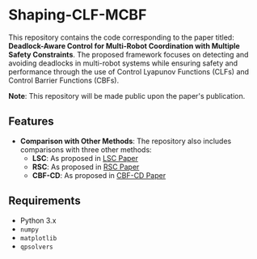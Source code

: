 # Shaping-CLF-MCBF

This repository contains the code corresponding to the paper titled: **Deadlock-Aware Control for Multi-Robot Coordination with Multiple Safety Constraints**. The proposed framework focuses on detecting and avoiding deadlocks in multi-robot systems while ensuring safety and performance through the use of Control Lyapunov Functions (CLFs) and Control Barrier Functions (CBFs).

**Note**: This repository will be made public upon the paper's publication.

## Features
- **Comparison with Other Methods**: The repository also includes comparisons with three other methods:
  - **LSC**: As proposed in [LSC Paper](#)
  - **RSC**: As proposed in [RSC Paper](https://github.com/PKU-MACDLab/IMPC-OB)
  - **CBF-CD**: As proposed in [CBF-CD Paper](#)

## Requirements
- Python 3.x
- `numpy`
- `matplotlib`
- `qpsolvers`
